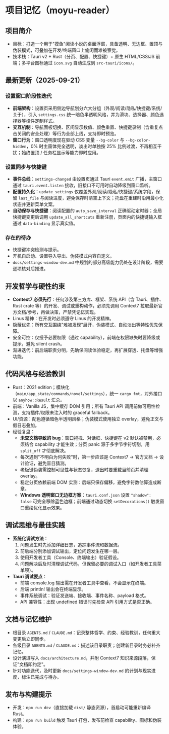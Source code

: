 # 项目记忆（moyu-reader）

## 项目简介
- 目标：打造一个用于"摸鱼"阅读小说的桌面浮窗，具备透明、无边框、置顶与伪装模式，可叠加在开发/终端窗口上偷闲而难被察觉。
- 技术栈：Tauri v2 + Rust（分页、配置、快捷键）+ 原生 HTML/CSS/JS 前端；多平台图标通过 `icon.svg` 自动生成到 `src-tauri/icons/`。

## 最新更新（2025-09-21）
### 设置窗口阶段性迭代
- **前端架构**：设置页采用侧边导航划分六大分组（外观/阅读/隐私/快捷键/系统/关于），引入 `settings.css` 统一暗色半透明风格，并为滑块、选择器、颜色选择器等控件定制样式。
- **交互机制**：导航面板切换、区间显示数值、颜色重置、快捷键录制（含重复点击关闭的安全处理）等行为全部上线，支持即时预览。
- **窗口行为**：窗口透明度现在驱动 CSS 变量 `--bg-color` 与 `--bg-color-hidden`，0% 时主窗体完全透明，淡出时单独按 25% 比例过渡，不再相互干扰；始终置顶 / 任务栏显示等能力即时应用。

### 设置同步与快捷键
- **事件总线**：`settings-changed` 由设置页通过 Tauri `event.emit` 广播，主窗口通过 `tauri.event.listen` 接收，旧接口不可用时自动降级到窗口监听。
- **配置持久化**：`update_settings` 仅覆盖外观/阅读/隐私/快捷键/系统字段，保留 `last_file` 与阅读进度，避免保存时清空上下文；托盘在重建时沿用最小化状态并更新菜单文案。
- **自动保存与快捷键**：阅读配置的 `auto_save_interval` 正确驱动定时器；全局快捷键变更后调用 `update_all_shortcuts` 重新注册，页面内的快捷键输入框通过 `data-binding` 显示真实值。

### 存在的待办
- 快捷键冲突检测与提示。
- 开机自启动、设置导入导出、伪装模式内容自定义。
- `docs/settings-window-dev.md` 中规划的部分高级能力仍处在设计阶段，需要逐项核对后推进。

## 开发哲学与硬性约束
- **Context7 必须先行**：任何涉及第三方库、框架、系统 API（含 Tauri、插件、Rust crate 等）的开发、调试或重构动作，必须先调用 Context7 拉取最新官方文档/参考，再做决策，严禁凭记忆实现。
- Linus 精神：在开发时必须遵守 Linus 的开发精神。
- 隐蔽优先：所有交互围绕"难被发现"展开，伪装模式、自动淡出等特性优先保障。
- 安全可控：仅授予必要权限（通过 capability），前端在权限缺失时要降级或提示，避免 silent crash。
- 渐进迭代：前后端职责分明，先确保阅读体验稳定，再扩展穿透、托盘等增强功能。

## 代码风格与经验教训
- Rust：2021 edition；模块化（`main/app_state/commands/novel/settings`），统一 `cargo fmt`，对外接口以 `anyhow::Result` 汇总。
- 前端：Vanilla JS，集中缓存 DOM 引用；所有 Tauri API 调用前做可用性检测，支持插件/权限未注入时的 graceful fallback。
- UI/资源：配色遵循暗色半透明风格；伪装模式使用独立 overlay，避免正文与假日志叠加。
- 经验复盘：
  - **未查文档导致的 bug**：窗口拖拽、对话框、快捷键在 v2 默认被禁用，必须结合 capability 才能生效；分页 panic 源于多字节字符切割，用 `split_off` 才彻底解决。
  - 每次遇到"不明白为何失败"时，第一步应该是 Context7 → 官方文档 → 设计验证，避免盲目猜测。
  - 老板键伪装需控制可见性与状态恢复，退出时要重载当前页并清理 overlay。
  - 稳定分页依赖前端 DOM 实测：后端只保存偏移，避免字符数估算造成断章。
  - **Windows 透明窗口无边框方案**：`tauri.conf.json` 设置 `"shadow": false` 可完全移除蓝色边框；前端通过动态切换 `setDecorations()` 触发窗口重绘优化显示效果。

## 调试思维与最佳实践
- **系统化调试方法**：
  1. 问题发生时先添加详细日志，追踪事件流和数据流。
  2. 前后端分别添加调试输出，定位问题发生在哪一层。
  3. 使用开发者工具（Console、终端输出）验证假设。
  4. 问题解决后及时清理调试代码，但保留必要的调试入口（如开发者工具菜单项）。
- **Tauri 调试要点**：
  - 前端 console.log 输出需在开发者工具中查看，不会显示在终端。
  - 后端 println! 输出会在终端显示。
  - 事件系统调试：验证发送端、接收端、事件名称、payload 格式。
  - API 兼容性：出现 undefined 错误时先检查 API 引用方式是否正确。

## 文档与记忆维护
- 根目录 `AGENTS.md` / `CLAUDE.md`：记录整体哲学、约束、经验教训，任何重大变更后立即同步。
- 各级目录 `AGENTS.md` / `CLAUDE.md`：描述该目录职责；创建新目录时务必补齐记忆。
- 设计演进写入 `docs/architecture.md`，并附 Context7 知识来源段落，保证"文档即约定"。
- 针对功能迭代，及时更新 `docs/settings-window-dev.md` 的计划与现实进度，标注已完成与待办。

## 发布与构建提示
- 开发：`npm run dev`（直接加载 `dist/` 静态资源），首启动可能重新编译 Rust。
- 构建：`npm run build` 触发 Tauri 打包，发布前检查 capability、图标和伪装体验。
